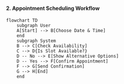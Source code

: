 #### 2. Appointment Scheduling Workflow
```mermaid
flowchart TD
    subgraph User
    A[Start] --> B[Choose Date & Time]
    end
    subgraph System
    B --> C[Check Availability]
    C --> D{Is Slot Available?}
    D -- No --> E[Show Alternative Options]
    D -- Yes --> F[Confirm Appointment]
    F --> G[Send Confirmation]
    G --> H[End]
    end
```
